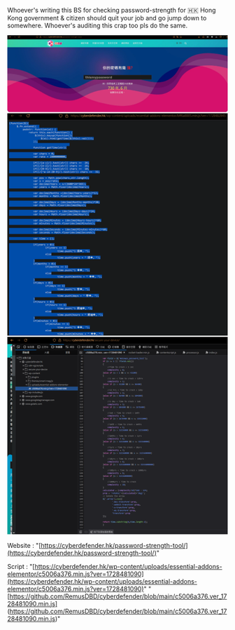 Whoever's writing this BS for checking password-strength for 🇭🇰 Hong Kong government & citizen should quit your job and go jump down to somewhere. Whoever's auditing this crap too pls do the same. 

![](img/cyberdefender_bs_password_strength.png)
![](img/cyberdefender_bs_password_strength_2.png)
![](img/cyberdefender_bs_password_strength_3.png)

Website : "[https://cyberdefender.hk/password-strength-tool/](https://cyberdefender.hk/password-strength-tool/)"

Script : "[https://cyberdefender.hk/wp-content/uploads/essential-addons-elementor/c5006a376.min.js?ver=1728481090](https://cyberdefender.hk/wp-content/uploads/essential-addons-elementor/c5006a376.min.js?ver=1728481090)"
"[https://github.com/RemusDBD/cyberdefender/blob/main/c5006a376.ver_1728481090.min.js] (https://github.com/RemusDBD/cyberdefender/blob/main/c5006a376.ver_1728481090.min.js)"
